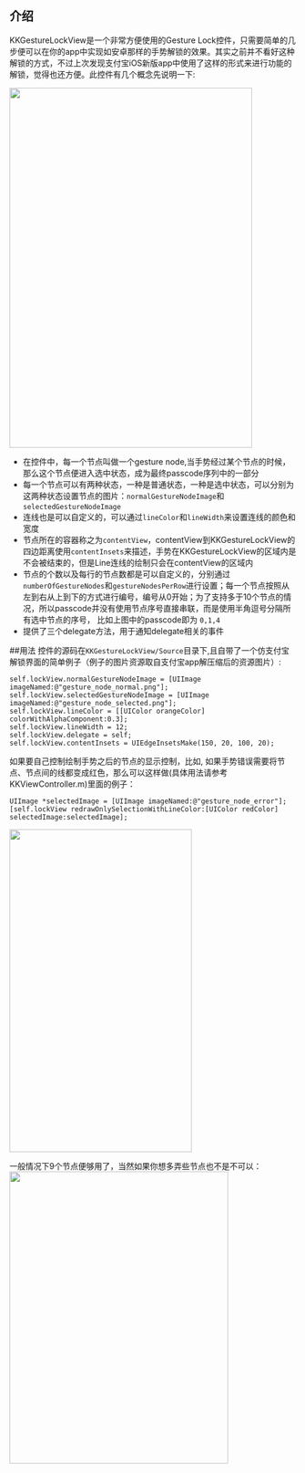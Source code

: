 ## 介绍
KKGestureLockView是一个非常方便使用的Gesture Lock控件，只需要简单的几步便可以在你的app中实现如安卓那样的手势解锁的效果。其实之前并不看好这种解锁的方式，不过上次发现支付宝iOS新版app中使用了这样的形式来进行功能的解锁，觉得也还方便。此控件有几个概念先说明一下:

<img  width="426" height="631" src="https://raw.github.com/kejinlu/KKGestureLockView/master/pic.png"/> 

* 在控件中，每一个节点叫做一个gesture node,当手势经过某个节点的时候，那么这个节点便进入选中状态，成为最终passcode序列中的一部分
*	每一个节点可以有两种状态，一种是普通状态，一种是选中状态，可以分别为这两种状态设置节点的图片：`normalGestureNodeImage`和`selectedGestureNodeImage`
*	连线也是可以自定义的，可以通过`lineColor`和`lineWidth`来设置连线的颜色和宽度
* 节点所在的容器称之为`contentView`，contentView到KKGestureLockView的四边距离使用`contentInsets`来描述，手势在KKGestureLockView的区域内是不会被结束的，但是Line连线的绘制只会在contentView的区域内
* 节点的个数以及每行的节点数都是可以自定义的，分别通过`numberOfGestureNodes`和`gestureNodesPerRow`进行设置；每一个节点按照从左到右从上到下的方式进行编号，编号从0开始；为了支持多于10个节点的情况，所以passcode并没有使用节点序号直接串联，而是使用半角逗号分隔所有选中节点的序号， 比如上图中的passcode即为 `0,1,4`
* 提供了三个delegate方法，用于通知delegate相关的事件


##用法
控件的源码在`KKGestureLockView/Source`目录下,且自带了一个仿支付宝解锁界面的简单例子（例子的图片资源取自支付宝app解压缩后的资源图片）:

    self.lockView.normalGestureNodeImage = [UIImage imageNamed:@"gesture_node_normal.png"];
    self.lockView.selectedGestureNodeImage = [UIImage imageNamed:@"gesture_node_selected.png"];
    self.lockView.lineColor = [[UIColor orangeColor] colorWithAlphaComponent:0.3];
    self.lockView.lineWidth = 12;
    self.lockView.delegate = self;
    self.lockView.contentInsets = UIEdgeInsetsMake(150, 20, 100, 20);
    
如果要自己控制绘制手势之后的节点的显示控制，比如, 如果手势错误需要将节点、节点间的线都变成红色，那么可以这样做(具体用法请参考KKViewController.m)里面的例子：

    UIImage *selectedImage = [UIImage imageNamed:@"gesture_node_error"];
    [self.lockView redrawOnlySelectionWithLineColor:[UIColor redColor] selectedImage:selectedImage];

<img  width="320" height="566" src="https://raw.github.com/kejinlu/KKGestureLockView/master/screenshot.png"/> 

一般情况下9个节点便够用了，当然如果你想多弄些节点也不是不可以：
<img  width="384" height="512" src="https://raw.github.com/kejinlu/KKGestureLockView/master/screenshot2.png"/> 
